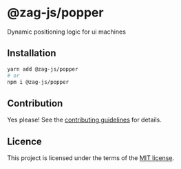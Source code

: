 # @zag-js/popper

Dynamic positioning logic for ui machines

## Installation

```sh
yarn add @zag-js/popper
# or
npm i @zag-js/popper
```

## Contribution

Yes please! See the [contributing guidelines](https://github.com/chakra-ui/zag/blob/main/CONTRIBUTING.md) for details.

## Licence

This project is licensed under the terms of the [MIT license](https://github.com/chakra-ui/zag/blob/main/LICENSE).
